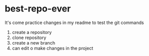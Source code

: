 # best-repo-ever

It's come practice changes in my readme to test the git commands 
1. create a repository
2. clone repository
3. create a new branch
4. can edit o make changes in the project 

